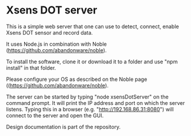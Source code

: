 # Xsens DOT server

This is a simple web server that one can use to detect, connect, enable Xsens DOT sensor and record data.

It uses Node.js in combination with Noble (https://github.com/abandonware/noble).

To install the software, clone it or download it to a folder and use "npm install" in that folder.

Please configure your OS as described on the Noble page ((https://github.com/abandonware/noble).

The server can be started by typing "node xsensDotServer" on the command prompt. It will print the IP address and port on which the server listens. Typing this in a browser (e.g. "http://192.168.86.31:8080") will connect to the server and open the GUI.

Design documentation is part of the repository.
